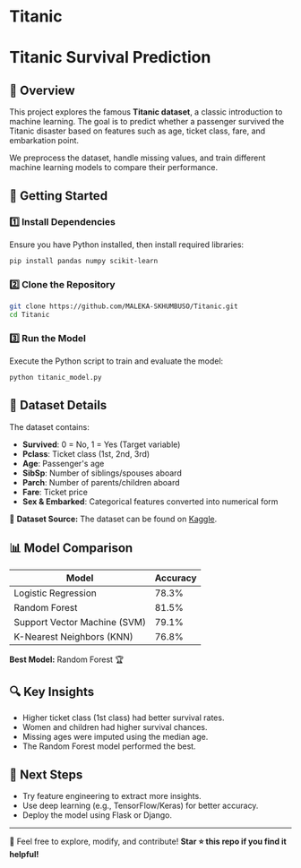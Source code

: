 # Titanic

# Titanic Survival Prediction

## 📌 Overview

This project explores the famous **Titanic dataset**, a classic introduction to machine learning. The goal is to predict whether a passenger survived the Titanic disaster based on features such as age, ticket class, fare, and embarkation point.

We preprocess the dataset, handle missing values, and train different machine learning models to compare their performance.

## 🚀 Getting Started

### 1️⃣ Install Dependencies

Ensure you have Python installed, then install required libraries:

```bash
pip install pandas numpy scikit-learn
```

### 2️⃣ Clone the Repository

```bash
git clone https://github.com/MALEKA-SKHUMBUSO/Titanic.git
cd Titanic
```

### 3️⃣ Run the Model

Execute the Python script to train and evaluate the model:

```bash
python titanic_model.py
```

## 📂 Dataset Details

The dataset contains:

- **Survived**: 0 = No, 1 = Yes (Target variable)
- **Pclass**: Ticket class (1st, 2nd, 3rd)
- **Age**: Passenger's age
- **SibSp**: Number of siblings/spouses aboard
- **Parch**: Number of parents/children aboard
- **Fare**: Ticket price
- **Sex & Embarked**: Categorical features converted into numerical form

📌 **Dataset Source:** The dataset can be found on [Kaggle](https://www.kaggle.com/competitions/titanic/data).

## 📊 Model Comparison

| Model                        | Accuracy |
| ---------------------------- | -------- |
| Logistic Regression          | 78.3%    |
| Random Forest                | 81.5%    |
| Support Vector Machine (SVM) | 79.1%    |
| K-Nearest Neighbors (KNN)    | 76.8%    |

**Best Model:** Random Forest 🏆

## 🔍 Key Insights

- Higher ticket class (1st class) had better survival rates.
- Women and children had higher survival chances.
- Missing ages were imputed using the median age.
- The Random Forest model performed the best.

## 📌 Next Steps

- Try feature engineering to extract more insights.
- Use deep learning (e.g., TensorFlow/Keras) for better accuracy.
- Deploy the model using Flask or Django.

---

🙌 Feel free to explore, modify, and contribute! **Star ⭐ this repo if you find it helpful!**

